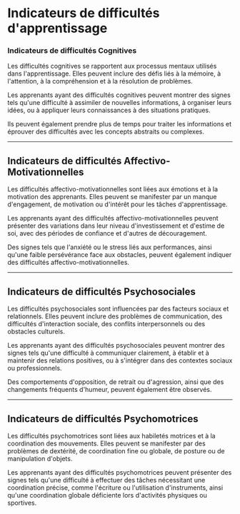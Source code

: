  # Indicateurs de difficultés d'apprentissage

### Indicateurs de difficultés Cognitives

Les difficultés cognitives se rapportent aux processus mentaux utilisés dans l'apprentissage. Elles peuvent inclure des défis liés à la mémoire, à l'attention, à la compréhension et à la résolution de problèmes.

Les apprenants ayant des difficultés cognitives peuvent montrer des signes tels qu'une difficulté à assimiler de nouvelles informations, à organiser leurs idées, ou à appliquer leurs connaissances à des situations pratiques.

Ils peuvent également prendre plus de temps pour traiter les informations et éprouver des difficultés avec les concepts abstraits ou complexes.

----------

## Indicateurs de difficultés Affectivo-Motivationnelles

Les difficultés affectivo-motivationnelles sont liées aux émotions et à la motivation des apprenants. Elles peuvent se manifester par un manque d'engagement, de motivation ou d'intérêt pour les tâches d'apprentissage.

Les apprenants ayant des difficultés affectivo-motivationnelles peuvent présenter des variations dans leur niveau d'investissement et d'estime de soi, avec des périodes de confiance et d'autres de découragement.

Des signes tels que l'anxiété ou le stress liés aux performances, ainsi qu'une faible persévérance face aux obstacles, peuvent également indiquer des difficultés affectivo-motivationnelles.

----------

## Indicateurs de difficultés Psychosociales

Les difficultés psychosociales sont influencées par des facteurs sociaux et relationnels. Elles peuvent inclure des problèmes de communication, des difficultés d'interaction sociale, des conflits interpersonnels ou des obstacles culturels.

Les apprenants ayant des difficultés psychosociales peuvent montrer des signes tels qu'une difficulté à communiquer clairement, à établir et à maintenir des relations positives, ou à s'intégrer dans des contextes sociaux ou professionnels.

Des comportements d'opposition, de retrait ou d'agression, ainsi que des changements fréquents d'humeur, peuvent également être observés.

----------

## Indicateurs de difficultés Psychomotrices

Les difficultés psychomotrices sont liées aux habiletés motrices et à la coordination des mouvements. Elles peuvent se manifester par des problèmes de dextérité, de coordination fine ou globale, de posture ou de manipulation d'objets.

Les apprenants ayant des difficultés psychomotrices peuvent présenter des signes tels qu'une difficulté à effectuer des tâches nécessitant une coordination précise, comme l'écriture ou l'utilisation d'instruments, ainsi qu'une coordination globale déficiente lors d'activités physiques ou sportives.
<!--stackedit_data:
eyJoaXN0b3J5IjpbMTQxODAxMTU2MSw4MzQ0NTcyNDRdfQ==
-->